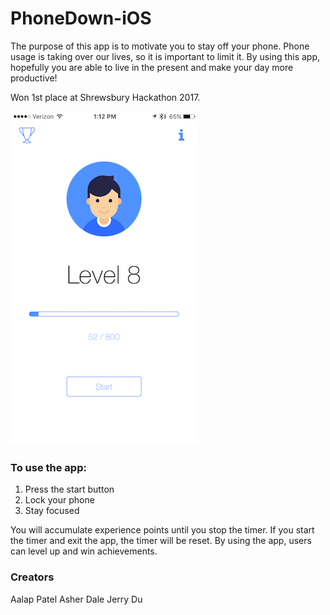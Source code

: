 # PhoneDown-iOS

The purpose of this app is to motivate you to stay off your phone. Phone usage is taking over our lives, so it is important to limit it. By using this app, hopefully you are able to live in the present and make your day more productive!

Won 1st place at Shrewsbury Hackathon 2017.

![Alt text](/IMG_2236.PNG)

### To use the app:
1. Press the start button
2. Lock your phone
3. Stay focused

You will accumulate experience points until you stop the timer. If you start the timer and exit the app, the timer will be reset. By using the app, users can level up and win achievements.

### Creators
Aalap Patel
Asher Dale
Jerry Du
